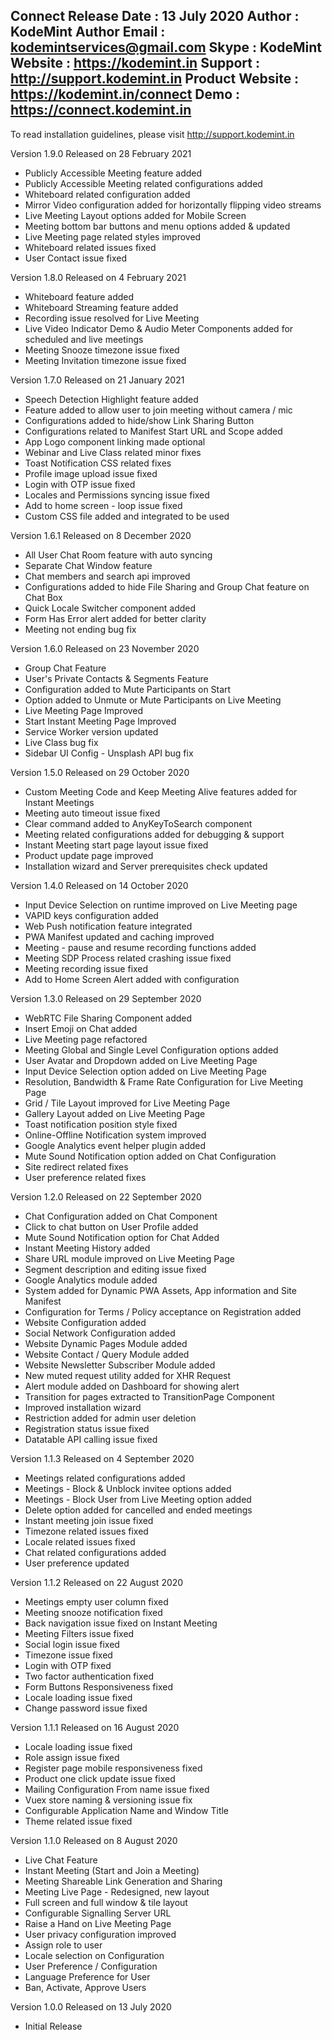 Connect
Release Date    : 13 July 2020
Author          : KodeMint
Author Email    : kodemintservices@gmail.com
Skype           : KodeMint
Website         : https://kodemint.in
Support         : http://support.kodemint.in
Product Website : https://kodemint.in/connect
Demo            : https://connect.kodemint.in
--------------------------------------------

To read installation guidelines, please visit http://support.kodemint.in

Version 1.9.0 Released on 28 February 2021
* Publicly Accessible Meeting feature added
* Publicly Accessible Meeting related configurations added
* Whiteboard related configuration added
* Mirror Video configuration added for horizontally flipping video streams
* Live Meeting Layout options added for Mobile Screen
* Meeting bottom bar buttons and menu options added & updated
* Live Meeting page related styles improved
* Whiteboard related issues fixed
* User Contact issue fixed

Version 1.8.0 Released on 4 February 2021
* Whiteboard feature added
* Whiteboard Streaming feature added
* Recording issue resolved for Live Meeting
* Live Video Indicator Demo & Audio Meter Components added for scheduled and live meetings
* Meeting Snooze timezone issue fixed
* Meeting Invitation timezone issue fixed

Version 1.7.0 Released on 21 January 2021
* Speech Detection Highlight feature added
* Feature added to allow user to join meeting without camera / mic
* Configurations added to hide/show Link Sharing Button
* Configurations related to Manifest Start URL and Scope added
* App Logo component linking made optional
* Webinar and Live Class related minor fixes
* Toast Notification CSS related fixes
* Profile image upload issue fixed
* Login with OTP issue fixed
* Locales and Permissions syncing issue fixed
* Add to home screen - loop issue fixed
* Custom CSS file added and integrated to be used

Version 1.6.1 Released on 8 December 2020
* All User Chat Room feature with auto syncing
* Separate Chat Window feature
* Chat members and search api improved
* Configurations added to hide File Sharing and Group Chat feature on Chat Box
* Quick Locale Switcher component added
* Form Has Error alert added for better clarity
* Meeting not ending bug fix

Version 1.6.0 Released on 23 November 2020
* Group Chat Feature
* User's Private Contacts & Segments Feature
* Configuration added to Mute Participants on Start
* Option added to Unmute or Mute Participants on Live Meeting
* Live Meeting Page Improved
* Start Instant Meeting Page Improved
* Service Worker version updated
* Live Class bug fix
* Sidebar UI Config - Unsplash API bug fix

Version 1.5.0 Released on 29 October 2020
* Custom Meeting Code and Keep Meeting Alive features added for Instant Meetings
* Meeting auto timeout issue fixed
* Clear command added to AnyKeyToSearch component
* Meeting related configurations added for debugging & support
* Instant Meeting start page layout issue fixed
* Product update page improved
* Installation wizard and Server prerequisites check updated

Version 1.4.0 Released on 14 October 2020
* Input Device Selection on runtime improved on Live Meeting page
* VAPID keys configuration added
* Web Push notification feature integrated
* PWA Manifest updated and caching improved
* Meeting - pause and resume recording functions added
* Meeting SDP Process related crashing issue fixed
* Meeting recording issue fixed
* Add to Home Screen Alert added with configuration

Version 1.3.0 Released on 29 September 2020
* WebRTC File Sharing Component added
* Insert Emoji on Chat added
* Live Meeting page refactored
* Meeting Global and Single Level Configuration options added
* User Avatar and Dropdown added on Live Meeting Page
* Input Device Selection option added on Live Meeting Page
* Resolution, Bandwidth & Frame Rate Configuration for Live Meeting Page
* Grid / Tile Layout improved for Live Meeting Page
* Gallery Layout added on Live Meeting Page
* Toast notification position style fixed
* Online-Offline Notification system improved
* Google Analytics event helper plugin added
* Mute Sound Notification option added on Chat Configuration
* Site redirect related fixes
* User preference related fixes

Version 1.2.0 Released on 22 September 2020
* Chat Configuration added on Chat Component
* Click to chat button on User Profile added
* Mute Sound Notification option for Chat Added
* Instant Meeting History added
* Share URL module improved on Live Meeting Page
* Segment description and editing issue fixed
* Google Analytics module added
* System added for Dynamic PWA Assets, App information and Site Manifest
* Configuration for Terms / Policy acceptance on Registration added
* Website Configuration added
* Social Network Configuration added
* Website Dynamic Pages Module added
* Website Contact / Query Module added
* Website Newsletter Subscriber Module added
* New muted request utility added for XHR Request
* Alert module added on Dashboard for showing alert
* Transition for pages extracted to TransitionPage Component
* Improved installation wizard
* Restriction added for admin user deletion
* Registration status issue fixed
* Datatable API calling issue fixed

Version 1.1.3 Released on 4 September 2020
* Meetings related configurations added
* Meetings - Block & Unblock invitee options added
* Meetings - Block User from Live Meeting option added
* Delete option added for cancelled and ended meetings
* Instant meeting join issue fixed
* Timezone related issues fixed
* Locale related issues fixed
* Chat related configurations added
* User preference updated

Version 1.1.2 Released on 22 August 2020
* Meetings empty user column fixed
* Meeting snooze notification fixed
* Back navigation issue fixed on Instant Meeting
* Meeting Filters issue fixed
* Social login issue fixed
* Timezone issue fixed
* Login with OTP fixed
* Two factor authentication fixed
* Form Buttons Responsiveness fixed
* Locale loading issue fixed
* Change password issue fixed

Version 1.1.1 Released on 16 August 2020
* Locale loading issue fixed
* Role assign issue fixed
* Register page mobile responsiveness fixed
* Product one click update issue fixed
* Mailing Configuration From name issue fixed
* Vuex store naming & versioning issue fix
* Configurable Application Name and Window Title
* Theme related issue fixed

Version 1.1.0 Released on 8 August 2020
* Live Chat Feature
* Instant Meeting (Start and Join a Meeting)
* Meeting Shareable Link Generation and Sharing
* Meeting Live Page - Redesigned, new layout
* Full screen and full window & tile layout
* Configurable Signalling Server URL
* Raise a Hand on Live Meeting Page
* User privacy configuration improved
* Assign role to user
* Locale selection on Configuration
* User Preference / Configuration
* Language Preference for User
* Ban, Activate, Approve Users

Version 1.0.0 Released on 13 July 2020
* Initial Release
